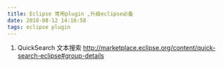 ```yaml
---
title: Eclipse 常用plugin ,升级eclipse必备
date: 2018-08-12 14:16:58
tags: eclipse plugin
---
```



1. QuickSearch 文本搜索
  http://marketplace.eclipse.org/content/quick-search-eclipse#group-details
